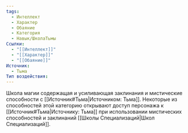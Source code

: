 ```yaml
---
tags:
  - Интеллект
  - Характер
  - Обаяние
  - Категория
  - Навык/ШколаТьмы
Ссылки:
  - "[[Интеллект]]"
  - "[[Характер]]"
  - "[[Обаяние]]"
Источник:
  - Тьма
Тип воздействия:
---
```

Школа магии содержащая и усиливающая заклинания и мистические способности с [[Источник#Тьма|Источником: Тьма]]. Некоторые из способностей этой категорию открывают доступ персонажа к [[Источник#Тьма|Источнику: Тьма]] при использовании мистических способностей и заклинаний [[Школы Специализаций|Школ Специализаций]]. 